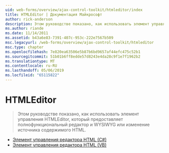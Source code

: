 ```yaml
---
uid: web-forms/overview/ajax-control-toolkit/htmleditor/index
title: HTMLEditor | Документация Майкрософт
author: rick-anderson
description: Этом руководстве показано, как использовать элемент управления HTMLEditor, который предоставляет полнофункциональный редактор и WYSIWYG или изменение источника содержимого HTML.
ms.author: riande
ms.date: 11/14/2011
ms.assetid: b43a6e83-7391-407c-953c-222e7567b509
msc.legacyurl: /web-forms/overview/ajax-control-toolkit/htmleditor
msc.type: chapter
ms.openlocfilehash: 7e820ea63506e5b87b6bd9657af44efc475c52b1
ms.sourcegitcommit: 51b01b6ff8edde57d8243e4da28c9f1e7f1962b2
ms.translationtype: MT
ms.contentlocale: ru-RU
ms.lasthandoff: 05/06/2019
ms.locfileid: "65115822"
---
```

# <a name="htmleditor"></a>HTMLEditor

> Этом руководстве показано, как использовать элемент управления HTMLEditor, который предоставляет полнофункциональный редактор и WYSIWYG или изменение источника содержимого HTML.

- [Элемент управления редактора HTML (C#)](how-do-i-use-the-html-editor-control-cs.md)
- [Элемент управления редактора HTML (VB)](how-do-i-use-the-html-editor-control-vb.md)
